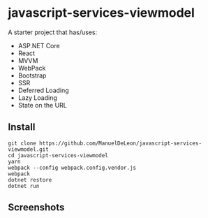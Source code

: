 # javascript-services-viewmodel

A starter project that has/uses:

* ASP.NET Core
* React
* MVVM
* WebPack
* Bootstrap
* SSR
* Deferred Loading
* Lazy Loading
* State on the URL

## Install

```
git clone https://github.com/ManuelDeLeon/javascript-services-viewmodel.git
cd javascript-services-viewmodel
yarn
webpack --config webpack.config.vendor.js
webpack
dotnet restore
dotnet run
```

## Screenshots

